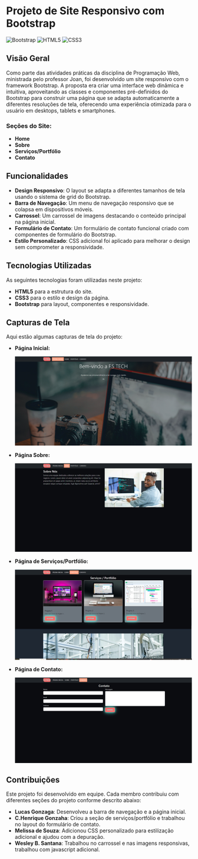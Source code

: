 # Projeto de Site Responsivo com Bootstrap

![Bootstrap](https://img.shields.io/badge/Bootstrap-563D7C?style=for-the-badge&logo=bootstrap&logoColor=white)
![HTML5](https://img.shields.io/badge/HTML5-E34F26?style=for-the-badge&logo=html5&logoColor=white)
![CSS3](https://img.shields.io/badge/CSS3-1572B6?style=for-the-badge&logo=css3&logoColor=white)

## Visão Geral
Como parte das atividades práticas da disciplina de Programação Web, ministrada pelo professor Joan, foi desenvolvido um site responsivo com o framework Bootstrap. A proposta era criar uma interface web dinâmica e intuitiva, aproveitando as classes e componentes pré-definidos do Bootstrap para construir uma página que se adapta automaticamente a diferentes resoluções de tela, oferecendo uma experiência otimizada para o usuário em desktops, tablets e smartphones.

### Seções do Site:
- **Home**
- **Sobre**
- **Serviços/Portfólio**
- **Contato**

## Funcionalidades
- **Design Responsivo**: O layout se adapta a diferentes tamanhos de tela usando o sistema de grid do Bootstrap.
- **Barra de Navegação**: Um menu de navegação responsivo que se colapsa em dispositivos móveis.
- **Carrossel**: Um carrossel de imagens destacando o conteúdo principal na página inicial.
- **Formulário de Contato**: Um formulário de contato funcional criado com componentes de formulário do Bootstrap.
- **Estilo Personalizado**: CSS adicional foi aplicado para melhorar o design sem comprometer a responsividade.

## Tecnologias Utilizadas
As seguintes tecnologias foram utilizadas neste projeto:

- **HTML5** para a estrutura do site.
- **CSS3** para o estilo e design da página.
- **Bootstrap** para layout, componentes e responsividade.

## Capturas de Tela
Aqui estão algumas capturas de tela do projeto:

- **Página Inicial:**
  
  ![Captura de Tela da Home](./img/home.png)
  
- **Página Sobre:**
  
  ![Captura de Tela do Sobre](./img/sobre.png)
  
- **Página de Serviços/Portfólio:**
  
  ![Captura de Tela do Portfólio](./img/serviços.png)
  
- **Página de Contato:**
  
  ![Captura de Tela do Contato](./img/contato.png)


## Contribuições
Este projeto foi desenvolvido em equipe. Cada membro contribuiu com diferentes seções do projeto conforme descrito abaixo:

- **Lucas Gonzaga**: Desenvolveu a barra de navegação e a página inicial.
- **C.Henrique Gonzaha**: Criou a seção de serviços/portfólio e trabalhou no layout do formulário de contato.
- **Melissa de Souza**: Adicionou CSS personalizado para estilização adicional e ajudou com a depuração.
- **Wesley B. Santana**: Trabalhou no carrossel e nas imagens responsivas, trabalhou com javascript adicional.
